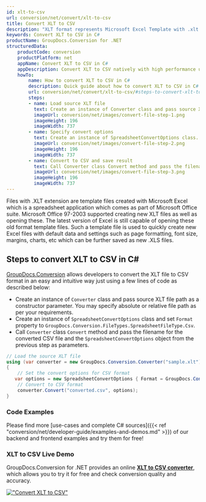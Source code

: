 ```yaml
---
id: xlt-to-csv
url: conversion/net/convert/xlt-to-csv
title: Convert XLT to CSV
description: "XLT format represents Microsoft Excel Template with .xlt extension. Learn how to convert XLT to CSV file programmatically in C# language using GroupDocs.Conversion for .NET library."
keywords: Convert XLT to CSV in C#
productName: GroupDocs.Conversion for .NET
structuredData:
    productCode: conversion
    productPlatform: net
    appName: Convert XLT to CSV in C#
    appDescription: Convert XLT to CSV natively with high performance using C# language and server side GroupDocs.Conversion for .NET APIs, without the use of any software like Microsoft or Open Office.
    howTo:
        name: How to convert XLT to CSV in C# 
        description: Quick guide about how to convert XLT to CSV in C# with high performance and accuracy.
        url: conversion/net/convert/xlt-to-csv/#steps-to-convert-xlt-to-csv-in-c
        steps:
        - name: Load source XLT file 
          text: Create an instance of Converter class and pass source XLT file path as a constructor parameter. You may specify absolute or relative file path as per your requirements. 
          imageUrl: conversion/net/images/convert-file-step-1.png
          imageHeight: 196
          imageWidth: 737
        - name: Specify convert options 
          text: Create an instance of SpreadsheetConvertOptions class.
          imageUrl: conversion/net/images/convert-file-step-2.png
          imageHeight: 196
          imageWidth: 737
        - name: Convert to CSV and save result 
          text: Call Converter class Convert method and pass the filename for the converted HTML file and the SpreadsheetConvertOptions object from the previous step as parameters.
          imageUrl: conversion/net/images/convert-file-step-3.png
          imageHeight: 196
          imageWidth: 737
---
```


Files with .XLT extension are template files created with Microsoft Excel which is a spreadsheet application which comes as part of Microsoft Office suite. Microsoft Office 97-2003 supported creating new XLT files as well as opening these. The latest version of Excel is still capable of opening these old format template files. Such a template file is used to quickly create new Excel files with default data and settings such as page formatting, font size, margins, charts, etc which can be further saved as new .XLS files.

## Steps to convert XLT to CSV in C#

[GroupDocs.Conversion](https://products.groupdocs.com/conversion/net) allows developers to convert the XLT file to CSV format in an easy and intuitive way just using a few lines of code as described below:

* Create an instance of `Converter` class and pass source XLT file path as a constructor parameter. You may specify absolute or relative file path as per your requirements. 
* Create an instance of `SpreadsheetConvertOptions` class and set `Format` property to `GroupDocs.Conversion.FileTypes.SpreadsheetFileType.Csv`.
* Call `Converter` class `Convert` method and pass the filename for the converted CSV file and the `SpreadsheetConvertOptions` object from the previous step as parameters.

```csharp
// Load the source XLT file
using (var converter = new GroupDocs.Conversion.Converter("sample.xlt"))
{
    // Set the convert options for CSV format
   var options = new SpreadsheetConvertOptions { Format = GroupDocs.Conversion.FileTypes.SpreadsheetFileType.Csv };
    // Convert to CSV format
    converter.Convert("converted.csv", options);
}
```

### Code Examples

Please find more [use-cases and complete C# sources]({{< ref "conversion/net/developer-guide/examples-and-demos.md" >}}) of our backend and frontend examples and try them for free!

### XLT to CSV Live Demo

GroupDocs.Conversion for .NET provides an online [**XLT to CSV converter**](https://products.groupdocs.app/conversion/xlt-to-csv), which allows you to try it for free and check conversion quality and accuracy.

[!["Convert XLT to CSV"](conversion/net/images/convert-to-csv/convert-xlt-to-csv.png)](https://products.groupdocs.app/conversion/xlt-to-csv)